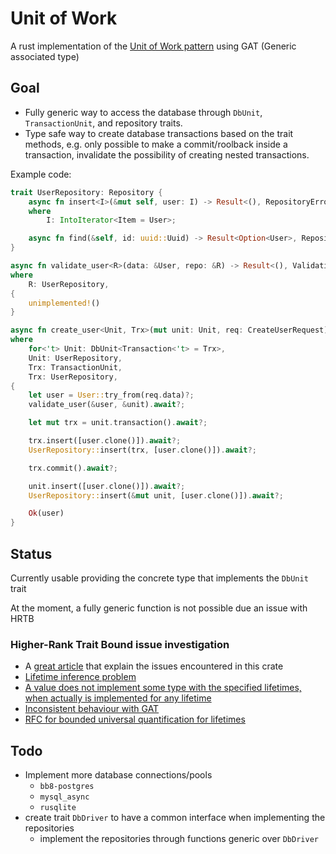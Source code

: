 # Unit of Work

A rust implementation of the [Unit of Work pattern](https://martinfowler.com/eaaCatalog/unitOfWork.html) using GAT (Generic associated type)

## Goal

- Fully generic way to access the database through `DbUnit`, `TransactionUnit`, and repository traits.
- Type safe way to create database transactions based on the trait methods, e.g. only possible to make a commit/roolback inside a transaction, invalidate the possibility of creating nested transactions.

Example code:

```rust
trait UserRepository: Repository {
	async fn insert<I>(&mut self, user: I) -> Result<(), RepositoryError>
	where
		I: IntoIterator<Item = User>;

	async fn find(&self, id: uuid::Uuid) -> Result<Option<User>, RepositoryError>;
}

async fn validate_user<R>(data: &User, repo: &R) -> Result<(), ValidationError>
where
	R: UserRepository,
{
	unimplemented!()
}

async fn create_user<Unit, Trx>(mut unit: Unit, req: CreateUserRequest) -> Result<User, Error>
where
	for<'t> Unit: DbUnit<Transaction<'t> = Trx>,
	Unit: UserRepository,
	Trx: TransactionUnit,
	Trx: UserRepository,
{
	let user = User::try_from(req.data)?;
	validate_user(&user, &unit).await?;

	let mut trx = unit.transaction().await?;

	trx.insert([user.clone()]).await?;
	UserRepository::insert(trx, [user.clone()]).await?;

	trx.commit().await?;

	unit.insert([user.clone()]).await?;
	UserRepository::insert(&mut unit, [user.clone()]).await?;

	Ok(user)
}
```

## Status

Currently usable providing the concrete type that implements the `DbUnit` trait

At the moment, a fully generic function is not possible due an issue with HRTB

### Higher-Rank Trait Bound issue investigation

- A [great article](https://lucumr.pocoo.org/2022/9/11/abstracting-over-ownership/) that explain the issues encountered in this crate
- [Lifetime inference problem](https://users.rust-lang.org/t/hrtb-on-multiple-generics/34255)
- [A value does not implement some type with the specified lifetimes, when actually is implemented for any lifetime](https://github.com/rust-lang/rust/issues/70263)
- [Inconsistent behaviour with GAT](https://github.com/rust-lang/rust/issues/99548)
- [RFC for bounded universal quantification for lifetimes](https://github.com/rust-lang/rfcs/pull/3261)

## Todo

- Implement more database connections/pools
  - `bb8-postgres`
  - `mysql_async`
  - `rusqlite`
- create trait `DbDriver` to have a common interface when implementing the repositories
  - implement the repositories through functions generic over `DbDriver`
